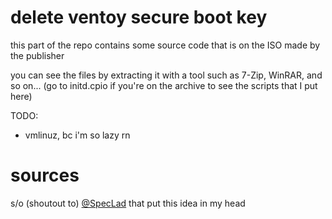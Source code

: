 # delete ventoy secure boot key
this part of the repo contains some source code that is on the ISO made by the publisher

you can see the files by extracting it with a tool such as 7-Zip, WinRAR, and so on... (go to initd.cpio if you're on the archive to see the scripts that I put here)

TODO:
- vmlinuz, bc i'm so lazy rn

# sources
s/o (shoutout to) [@SpecLad](https://github.com/ventoy/DeleteVentoySecureBootKey/issues/2) that put this idea in my head